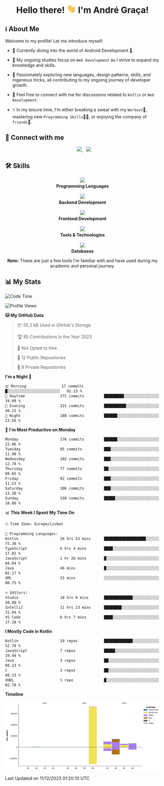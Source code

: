 <h1 align="center">Hello there! <img src="https://raw.githubusercontent.com/ABSphreak/ABSphreak/master/gifs/Hi.gif" width="30"> I'm André Graça!</h1>

## ℹ️ About Me

Welcome to my profile! Let me introduce myself:

- 🔭 Currently diving into the world of Android Development 📱.

- 🌱 My ongoing studies focus on `Web Development` as I strive to expand my knowledge and skills.
 
- 🚀 Passionately exploring new languages, design patterns, skills, and ingenious tricks, all contributing to my ongoing journey of developer growth.

- 💬 Feel free to connect with me for discussions related to `Kotlin` or `Web Development`.

- ⚡ In my leisure time, I'm either breaking a sweat with my `Workout`💪, mastering new `Programming Skills`👨‍💻, or enjoying the company of `friends`👥.

## 🤝 Connect with me

<p align="center">
  <a style="margin-left: 10px;" target="_blank" href="mailto:sindrome.gracinha@gmail.com">
    <img width="50px" src="https://play-lh.googleusercontent.com/KSuaRLiI_FlDP8cM4MzJ23ml3og5Hxb9AapaGTMZ2GgR103mvJ3AAnoOFz1yheeQBBI">
  </a>
  <a style="margin-left: 10px;" target="_blank" href="https://twitter.com/Andre_Graca3">
    <img src="https://skillicons.dev/icons?i=twitter">
  </a>
</p>

## 🛠️ Skills

<div align="center">
  <p align="center">
    <img src="https://skillicons.dev/icons?i=kotlin,java,js,ts,python,c&perline=6" /><br/>
    <b>Programming Languages</b><br/><br/>
    <img src="https://skillicons.dev/icons?i=spring,nodejs,express&perline=5" /><br/>
    <b>Backend Development</b><br/><br/>
    <img src="https://skillicons.dev/icons?i=react,nextjs,html,css,bootstrap,tailwind&perline=6" /><br/>
    <b>Frontend Development</b><br/><br/>
    <img src="https://skillicons.dev/icons?i=docker,linux,bash,git,github,androidstudio,jenkins,postman&perline=9" /><br/>
    <b>Tools & Technologies</b><br/><br/>
    <img src="https://skillicons.dev/icons?i=postgres,mongodb&perline=2" /><br/>
    <b>Databases</b>
  </p> 
  <p align="center"><b>Note:</b> These are just a few tools I'm familiar with and have used during my academic and personal journey.</p>
</div>

## 📊 My Stats

<!--START_SECTION:waka-->
![Code Time](http://img.shields.io/badge/Code%20Time-472%20hrs%207%20mins-blue)

![Profile Views](http://img.shields.io/badge/Profile%20Views-0-blue)

**🐱 My GitHub Data** 

> 📦 55.2 kB Used in GitHub's Storage 
 > 
> 🏆 85 Contributions in the Year 2023
 > 
> 🚫 Not Opted to Hire
 > 
> 📜 12 Public Repositories 
 > 
> 🔑 8 Private Repositories 
 > 
**I'm a Night 🦉** 

```text
🌞 Morning                17 commits          █░░░░░░░░░░░░░░░░░░░░░░░░   02.13 % 
🌆 Daytime                272 commits         █████████░░░░░░░░░░░░░░░░   34.09 % 
🌃 Evening                321 commits         ██████████░░░░░░░░░░░░░░░   40.23 % 
🌙 Night                  188 commits         ██████░░░░░░░░░░░░░░░░░░░   23.56 % 
```
📅 **I'm Most Productive on Monday** 

```text
Monday                   176 commits         ██████░░░░░░░░░░░░░░░░░░░   22.06 % 
Tuesday                  95 commits          ███░░░░░░░░░░░░░░░░░░░░░░   11.90 % 
Wednesday                102 commits         ███░░░░░░░░░░░░░░░░░░░░░░   12.78 % 
Thursday                 77 commits          ██░░░░░░░░░░░░░░░░░░░░░░░   09.65 % 
Friday                   92 commits          ███░░░░░░░░░░░░░░░░░░░░░░   11.53 % 
Saturday                 106 commits         ███░░░░░░░░░░░░░░░░░░░░░░   13.28 % 
Sunday                   150 commits         █████░░░░░░░░░░░░░░░░░░░░   18.80 % 
```


📊 **This Week I Spent My Time On** 

```text
🕑︎ Time Zone: Europe/Lisbon

💬 Programming Languages: 
Kotlin                   26 hrs 53 mins      ███████████████████░░░░░░   75.38 % 
TypeScript               6 hrs 4 mins        ████░░░░░░░░░░░░░░░░░░░░░   17.02 % 
JavaScript               1 hr 26 mins        █░░░░░░░░░░░░░░░░░░░░░░░░   04.04 % 
Java                     46 mins             █░░░░░░░░░░░░░░░░░░░░░░░░   02.17 % 
XML                      15 mins             ░░░░░░░░░░░░░░░░░░░░░░░░░   00.75 % 

🔥 Editors: 
Studio                   18 hrs 8 mins       █████████████░░░░░░░░░░░░   50.88 % 
IntelliJ                 11 hrs 23 mins      ████████░░░░░░░░░░░░░░░░░   31.94 % 
VS Code                  6 hrs 7 mins        ████░░░░░░░░░░░░░░░░░░░░░   17.18 % 
```

**I Mostly Code in Kotlin** 

```text
Kotlin                   19 repos            █████████████░░░░░░░░░░░░   52.78 % 
JavaScript               7 repos             █████░░░░░░░░░░░░░░░░░░░░   19.44 % 
Java                     3 repos             ██░░░░░░░░░░░░░░░░░░░░░░░   08.33 % 
C                        3 repos             ██░░░░░░░░░░░░░░░░░░░░░░░   08.33 % 
VHDL                     1 repo              █░░░░░░░░░░░░░░░░░░░░░░░░   02.78 % 
```



**Timeline**

![Lines of Code chart](https://raw.githubusercontent.com/AndreGraca3/AndreGraca3/main/assets/bar_graph.png)


 Last Updated on 11/12/2023 01:20:10 UTC
<!--END_SECTION:waka-->
